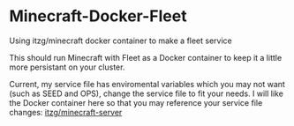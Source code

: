 # Minecraft-Docker-Fleet
Using itzg/minecraft docker container to make a fleet service

This should run Minecraft with Fleet as a Docker container to keep it a little more persistant on your cluster.

Current, my service file has enviromental variables which you may not want (such as SEED and OPS), change the service file to fit your needs. I will like the Docker container here so that you may reference your service file changes:
[itzg/minecraft-server](https://registry.hub.docker.com/u/itzg/minecraft-server/)
